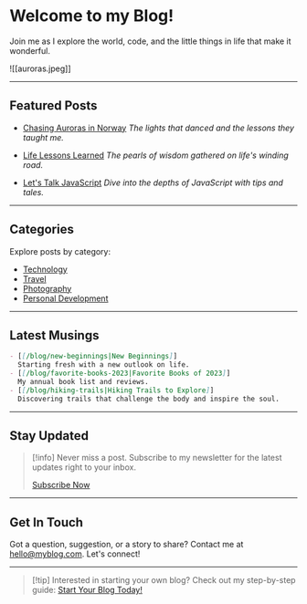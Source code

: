 # Welcome to my Blog!

Join me as I explore the world, code, and the little things in life that make it wonderful.

![[auroras.jpeg]]

---

## Featured Posts

- [Chasing Auroras in Norway](Chasing%20Auroras%20in%20Norway.md)
  _The lights that danced and the lessons they taught me._
  
- [Life Lessons Learned](Life%20Lessons%20Learned.md)
  _The pearls of wisdom gathered on life's winding road._

- [Let's Talk JavaScript](JavaScript%20Tips.md)
  _Dive into the depths of JavaScript with tips and tales._

---

## Categories

Explore posts by category:

- [Technology](/blog/category/technology)
- [Travel](/blog/category/travel)
- [Photography](/blog/category/photography)
- [Personal Development](/blog/category/personal-development)

---

## Latest Musings

```md
- [[/blog/new-beginnings|New Beginnings]]
  Starting fresh with a new outlook on life.
- [[/blog/favorite-books-2023|Favorite Books of 2023]]
  My annual book list and reviews.
- [[/blog/hiking-trails|Hiking Trails to Explore]]
  Discovering trails that challenge the body and inspire the soul.
```

---

## Stay Updated

> [!info] Never miss a post. Subscribe to my newsletter for the latest updates right to your inbox.
>
> [Subscribe Now](/subscribe)

---

## Get In Touch

Got a question, suggestion, or a story to share? Contact me at [hello@myblog.com](mailto:hello@myblog.com). Let's connect!

---

> [!tip] Interested in starting your own blog? Check out my step-by-step guide: [Start Your Blog Today!](/blog/start-blogging)

